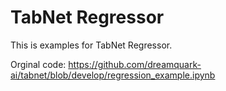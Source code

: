 # TabNet Regressor

This is examples for TabNet Regressor.

Orginal code: https://github.com/dreamquark-ai/tabnet/blob/develop/regression_example.ipynb
